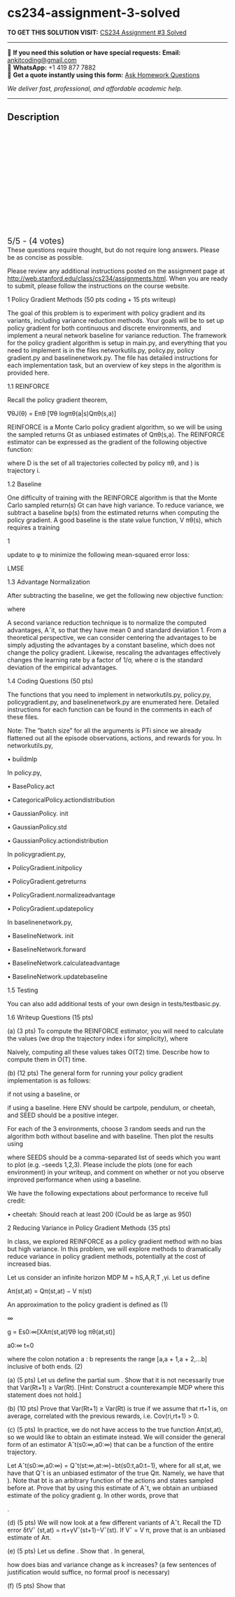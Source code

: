 # cs234-assignment-3-solved
**TO GET THIS SOLUTION VISIT:** [CS234 Assignment #3 Solved](https://www.ankitcodinghub.com/product/cs-234-assignment-3-solved-3/)


---

📩 **If you need this solution or have special requests:** **Email:** ankitcoding@gmail.com  
📱 **WhatsApp:** +1 419 877 7882  
📄 **Get a quote instantly using this form:** [Ask Homework Questions](https://www.ankitcodinghub.com/services/ask-homework-questions/)

*We deliver fast, professional, and affordable academic help.*

---

<h2>Description</h2>



<div class="kk-star-ratings kksr-auto kksr-align-center kksr-valign-top" data-payload="{&quot;align&quot;:&quot;center&quot;,&quot;id&quot;:&quot;118626&quot;,&quot;slug&quot;:&quot;default&quot;,&quot;valign&quot;:&quot;top&quot;,&quot;ignore&quot;:&quot;&quot;,&quot;reference&quot;:&quot;auto&quot;,&quot;class&quot;:&quot;&quot;,&quot;count&quot;:&quot;4&quot;,&quot;legendonly&quot;:&quot;&quot;,&quot;readonly&quot;:&quot;&quot;,&quot;score&quot;:&quot;5&quot;,&quot;starsonly&quot;:&quot;&quot;,&quot;best&quot;:&quot;5&quot;,&quot;gap&quot;:&quot;4&quot;,&quot;greet&quot;:&quot;Rate this product&quot;,&quot;legend&quot;:&quot;5\/5 - (4 votes)&quot;,&quot;size&quot;:&quot;24&quot;,&quot;title&quot;:&quot;CS234 Assignment #3 Solved&quot;,&quot;width&quot;:&quot;138&quot;,&quot;_legend&quot;:&quot;{score}\/{best} - ({count} {votes})&quot;,&quot;font_factor&quot;:&quot;1.25&quot;}">

<div class="kksr-stars">

<div class="kksr-stars-inactive">
            <div class="kksr-star" data-star="1" style="padding-right: 4px">


<div class="kksr-icon" style="width: 24px; height: 24px;"></div>
        </div>
            <div class="kksr-star" data-star="2" style="padding-right: 4px">


<div class="kksr-icon" style="width: 24px; height: 24px;"></div>
        </div>
            <div class="kksr-star" data-star="3" style="padding-right: 4px">


<div class="kksr-icon" style="width: 24px; height: 24px;"></div>
        </div>
            <div class="kksr-star" data-star="4" style="padding-right: 4px">


<div class="kksr-icon" style="width: 24px; height: 24px;"></div>
        </div>
            <div class="kksr-star" data-star="5" style="padding-right: 4px">


<div class="kksr-icon" style="width: 24px; height: 24px;"></div>
        </div>
    </div>

<div class="kksr-stars-active" style="width: 138px;">
            <div class="kksr-star" style="padding-right: 4px">


<div class="kksr-icon" style="width: 24px; height: 24px;"></div>
        </div>
            <div class="kksr-star" style="padding-right: 4px">


<div class="kksr-icon" style="width: 24px; height: 24px;"></div>
        </div>
            <div class="kksr-star" style="padding-right: 4px">


<div class="kksr-icon" style="width: 24px; height: 24px;"></div>
        </div>
            <div class="kksr-star" style="padding-right: 4px">


<div class="kksr-icon" style="width: 24px; height: 24px;"></div>
        </div>
            <div class="kksr-star" style="padding-right: 4px">


<div class="kksr-icon" style="width: 24px; height: 24px;"></div>
        </div>
    </div>
</div>


<div class="kksr-legend" style="font-size: 19.2px;">
            5/5 - (4 votes)    </div>
    </div>
These questions require thought, but do not require long answers. Please be as concise as possible.

Please review any additional instructions posted on the assignment page at http://web.stanford.edu/class/cs234/assignments.html. When you are ready to submit, please follow the instructions on the course website.

1 Policy Gradient Methods (50 pts coding + 15 pts writeup)

The goal of this problem is to experiment with policy gradient and its variants, including variance reduction methods. Your goals will be to set up policy gradient for both continuous and discrete environments, and implement a neural network baseline for variance reduction. The framework for the policy gradient algorithm is setup in main.py, and everything that you need to implement is in the files networkutils.py, policy.py, policy gradient.py and baselinenetwork.py. The file has detailed instructions for each implementation task, but an overview of key steps in the algorithm is provided here.

1.1 REINFORCE

Recall the policy gradient theorem,

∇θJ(θ) = Eπθ [∇θ logπθ(a|s)Qπθ(s,a)]

REINFORCE is a Monte Carlo policy gradient algorithm, so we will be using the sampled returns Gt as unbiased estimates of Qπθ(s,a). The REINFORCE estimator can be expressed as the gradient of the following objective function:

where D is the set of all trajectories collected by policy πθ, and ) is trajectory i.

1.2 Baseline

One difficulty of training with the REINFORCE algorithm is that the Monte Carlo sampled return(s) Gt can have high variance. To reduce variance, we subtract a baseline bφ(s) from the estimated returns when computing the policy gradient. A good baseline is the state value function, V πθ(s), which requires a training

1

update to φ to minimize the following mean-squared error loss:

LMSE

1.3 Advantage Normalization

After subtracting the baseline, we get the following new objective function:

where

A second variance reduction technique is to normalize the computed advantages, Aˆit, so that they have mean 0 and standard deviation 1. From a theoretical perspective, we can consider centering the advantages to be simply adjusting the advantages by a constant baseline, which does not change the policy gradient. Likewise, rescaling the advantages effectively changes the learning rate by a factor of 1/σ, where σ is the standard deviation of the empirical advantages.

1.4 Coding Questions (50 pts)

The functions that you need to implement in networkutils.py, policy.py, policygradient.py, and baselinenetwork.py are enumerated here. Detailed instructions for each function can be found in the comments in each of these files.

Note: The ”batch size” for all the arguments is PTi since we already flattened out all the episode observations, actions, and rewards for you. In networkutils.py,

• buildmlp

In policy.py,

• BasePolicy.act

• CategoricalPolicy.actiondistribution

• GaussianPolicy. init

• GaussianPolicy.std

• GaussianPolicy.actiondistribution

In policygradient.py,

• PolicyGradient.initpolicy

• PolicyGradient.getreturns

• PolicyGradient.normalizeadvantage

• PolicyGradient.updatepolicy

In baselinenetwork.py,

• BaselineNetwork. init

• BaselineNetwork.forward

• BaselineNetwork.calculateadvantage

• BaselineNetwork.updatebaseline

1.5 Testing

You can also add additional tests of your own design in tests/testbasic.py.

1.6 Writeup Questions (15 pts)

(a) (3 pts) To compute the REINFORCE estimator, you will need to calculate the values (we drop the trajectory index i for simplicity), where

Naively, computing all these values takes O(T2) time. Describe how to compute them in O(T) time.

(b) (12 pts) The general form for running your policy gradient implementation is as follows:

if not using a baseline, or

if using a baseline. Here ENV should be cartpole, pendulum, or cheetah, and SEED should be a positive integer.

For each of the 3 environments, choose 3 random seeds and run the algorithm both without baseline and with baseline. Then plot the results using

where SEEDS should be a comma-separated list of seeds which you want to plot (e.g. –seeds 1,2,3). Please include the plots (one for each environment) in your writeup, and comment on whether or not you observe improved performance when using a baseline.

We have the following expectations about performance to receive full credit:

• cheetah: Should reach at least 200 (Could be as large as 950)

2 Reducing Variance in Policy Gradient Methods (35 pts)

In class, we explored REINFORCE as a policy gradient method with no bias but high variance. In this problem, we will explore methods to dramatically reduce variance in policy gradient methods, potentially at the cost of increased bias.

Let us consider an infinite horizon MDP M = hS,A,R,T ,γi. Let us define

Aπ(st,at) = Qπ(st,at) − V π(st)

An approximation to the policy gradient is defined as (1)

∞

g = Es0:∞[XAπ(st,at)∇θ log πθ(at,st)]

a0:∞ t=0

where the colon notation a : b represents the range [a,a + 1,a + 2,…b] inclusive of both ends. (2)

(a) (5 pts) Let us define the partial sum . Show that it is not necessarily true that Var(Rt+1) ≥ Var(Rt). [Hint: Construct a counterexample MDP where this statement does not hold.]

(b) (10 pts) Prove that Var(Rt+1) ≥ Var(Rt) is true if we assume that rt+1 is, on average, correlated with the previous rewards, i.e. Cov(ri,rt+1) &gt; 0.

(c) (5 pts) In practice, we do not have access to the true function Aπ(st,at), so we would like to obtain an estimate instead. We will consider the general form of an estimator Aˆt(s0:∞,a0:∞) that can be a function of the entire trajectory.

Let Aˆt(s0:∞,a0:∞) = Qˆt(st:∞,at:∞)−bt(s0:t,a0:t−1), where for all st,at, we have that Qˆt is an unbiased estimator of the true Qπ. Namely, we have that ). Note that bt is an arbitrary function of the actions and states sampled before at. Prove that by using this estimate of Aˆt, we obtain an unbiased estimate of the policy gradient g. In other words, prove that

.

(d) (5 pts) We will now look at a few different variants of Aˆt. Recall the TD error δtVˆ (st,at) = rt+γVˆ(st+1)−Vˆ(st). If Vˆ = V π, prove that is an unbiased estimate of Aπ.

(e) (5 pts) Let us define . Show that . In general,

how does bias and variance change as k increases? (a few sentences of justification would suffice, no formal proof is necessary)

(f) (5 pts) Show that
